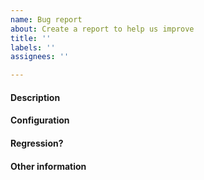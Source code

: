 ```yaml
---
name: Bug report
about: Create a report to help us improve
title: ''
labels: ''
assignees: ''

---
```


<!--This is just a template - feel free to delete any and all of it and replace as appropriate.-->

#### Description

<!--
* Please share a clear and concise description of the problem.
* Include minimal steps to reproduce the problem if possible. E.g.: the smallest possible code snippet; or a small repo to clone, with steps to run it.
* What behavior are you seeing, and what behavior would you expect?
  -->

#### Configuration

<!--
* Which version of .NET is the code running on?
* What OS and version, and what distro if applicable?
* What is the architecture (x64, x86, ARM, ARM64)?
* Do you know whether it is specific to that configuration?
  -->

#### Regression?

<!--
* Did this work in a previous build or release of .NET Core, or from .NET Framework? If you can try a previous release or build to find out, that can help us narrow down the problem. If you don't know, that's OK.
  -->

#### Other information

<!--
* Please include any relevant stack traces or error messages.
* If you have an idea where the problem might lie, let us know that here. Please include any pointers to code, relevant changes, or related issues you know of.
  -->
